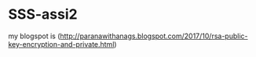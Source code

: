 # SSS-assi2

my blogspot is (http://paranawithanags.blogspot.com/2017/10/rsa-public-key-encryption-and-private.html)
